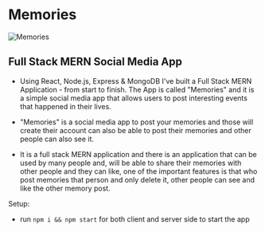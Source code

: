 # Memories

![Memories](https://i.ibb.co/Z8Y0CJv/Screenshot-2020-10-30-at-11-10-04.png)

## Full Stack MERN Social Media App


- Using React, Node.js, Express & MongoDB I've built a Full Stack MERN Application - from start to finish. The App is called "Memories" and it is a simple social media app that allows users to post interesting events that happened in their lives.

- "Memories" is a social media app to post your memories and those will create their account can also be able to post their memories and other people can also see it. 
- It is a full stack MERN application and there is an application that can be used by many people and, will be able to share their memories with other people and they can like, one of the important features is that who post memories that person and only delete it, other people can see and like the other memory post.




Setup:
- run ```npm i && npm start``` for both client and server side to start the app

